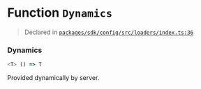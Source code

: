# Function `Dynamics`
> Declared in [`packages/sdk/config/src/loaders/index.ts:36`](https://github.com/dxos/protocols/blob/main/packages/sdk/config/src/loaders/index.ts#L36)




### Dynamics
```ts
<T> () => T
```
Provided dynamically by server.